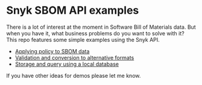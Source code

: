 # Snyk SBOM API examples

There is a lot of interest at the moment in Software Bill of Materials data. But when you have it, what business problems do you want to solve with it? This repo features some simple examples using the Snyk API.

* [Applying policy to SBOM data](sbom-policy)
* [Validation and conversion to alternative formats](sbom-conversion)
* [Storage and query using a local database](sbom-storage)

If you have other ideas for demos please let me know.
